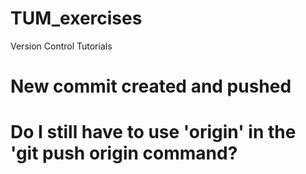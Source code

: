 # TUM_exercises
Version Control Tutorials

# New commit created and pushed 
# Do I still have to use 'origin' in the 'git push origin command?	

